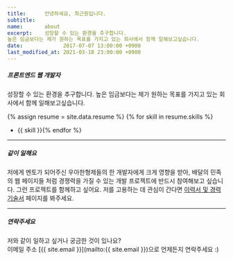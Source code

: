 ```yaml
---
title:      안녕하세요, 최근원입니다.
subtitle:   
name:       about
excerpt:    성장할 수 있는 환경을 추구합니다.
높은 임금보다는 제가 원하는 목표를 가지고 있는 회사에서 함께 일해보고싶습니다.
date:             2017-07-07 13:00:00 +0900
last_modified_at: 2021-03-18 23:00:00 +0900
---
```


##### 프론트엔드 웹 개발자

성장할 수 있는 환경을 추구합니다.
높은 임금보다는 제가 원하는 목표를 가지고 있는 회사에서 함께 일해보고싶습니다.

{% assign resume = site.data.resume %}
{% for skill in resume.skills %}
- {{ skill }}{% endfor %}

***

##### 같이 일해요

저에게 멘토가 되어주신 우아한형제들의 한 개발자에게 크게 영향을 받아, 배달의 민족의 웹 페이지들 처럼 경쟁력을 가질 수 있는 개발 프로젝트에 반드시 참여해보고 싶습니다.
그런 프로젝트를 함께하고 싶어요. 저를 고용하는 데 관심이 간다면 [이력서 및 경력기술서](./resume/) 페이지를 봐주세요.

***

##### 연락주세요

저와 같이 일하고 싶거나 궁금한 것이 있나요?  
이메일 주소 [{{ site.email }}](mailto:{{ site.email }})으로 언제든지 연락주세요 :)

